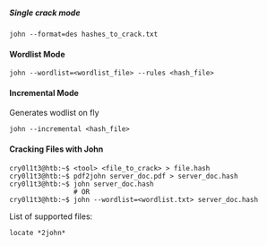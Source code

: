 
##### Single crack mode
```shell
john --format=des hashes_to_crack.txt
```

#### Wordlist Mode
```shell
john --wordlist=<wordlist_file> --rules <hash_file>
```


#### Incremental Mode
Generates wodlist on fly

```shell
john --incremental <hash_file>
```


#### Cracking Files with John

```shell
cry0l1t3@htb:~$ <tool> <file_to_crack> > file.hash
cry0l1t3@htb:~$ pdf2john server_doc.pdf > server_doc.hash
cry0l1t3@htb:~$ john server_doc.hash
                # OR
cry0l1t3@htb:~$ john --wordlist=<wordlist.txt> server_doc.hash 
```

List of supported files:
```shell
locate *2john*
```




